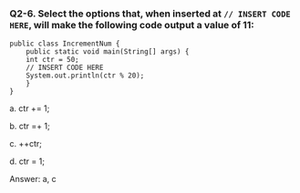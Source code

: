 ### Q2-6. Select the options that, when inserted at <code>// INSERT CODE HERE</code>, will make the following code output a value of 11:


    public class IncrementNum {
        public static void main(String[] args) {
        int ctr = 50;
        // INSERT CODE HERE
        System.out.println(ctr % 20);
        }
    }

<p>a.  ctr += 1;</p>
<p class="fragment highlight-green" data-fragment-index="2">b.  ctr =+ 1;</p>
<p>c.  ++ctr;</p>
<p class="fragment highlight-green" data-fragment-index="2">d.  ctr = 1;</p>
<p class="fragment roll-in" data-fragment-index="1">Answer: a, c</p>
